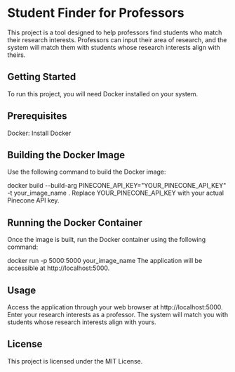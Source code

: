 # Student Finder for Professors

This project is a tool designed to help professors find students who match their research interests. Professors can input their area of research, and the system will match them with students whose research interests align with theirs.

## Getting Started

To run this project, you will need Docker installed on your system.

## Prerequisites
Docker: Install Docker

## Building the Docker Image
Use the following command to build the Docker image:

docker build --build-arg PINECONE_API_KEY="YOUR_PINECONE_API_KEY" -t your_image_name .
Replace YOUR_PINECONE_API_KEY with your actual Pinecone API key.

## Running the Docker Container
Once the image is built, run the Docker container using the following command:


docker run -p 5000:5000 your_image_name
The application will be accessible at http://localhost:5000.

## Usage

Access the application through your web browser at http://localhost:5000.
Enter your research interests as a professor.
The system will match you with students whose research interests align with yours.

## License

This project is licensed under the MIT License.


